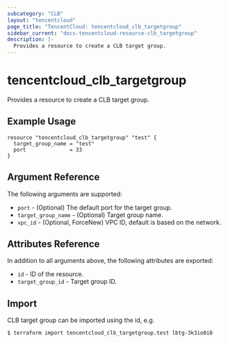 ```yaml
---
subcategory: "CLB"
layout: "tencentcloud"
page_title: "TencentCloud: tencentcloud_clb_targetgroup"
sidebar_current: "docs-tencentcloud-resource-clb_targetgroup"
description: |-
  Provides a resource to create a CLB target group.
---
```


# tencentcloud_clb_targetgroup

Provides a resource to create a CLB target group.

## Example Usage

```hcl
resource "tencentcloud_clb_targetgroup" "test" {
  target_group_name = "test"
  port              = 33
}
```

## Argument Reference

The following arguments are supported:

* `port` - (Optional) The default port for the target group.
* `target_group_name` - (Optional) Target group name.
* `vpc_id` - (Optional, ForceNew) VPC ID, default is based on the network.

## Attributes Reference

In addition to all arguments above, the following attributes are exported:

* `id` - ID of the resource.
* `target_group_id` - Target group ID.


## Import

CLB target group can be imported using the id, e.g.

```
$ terraform import tencentcloud_clb_targetgroup.test lbtg-3k3io0i0
```

